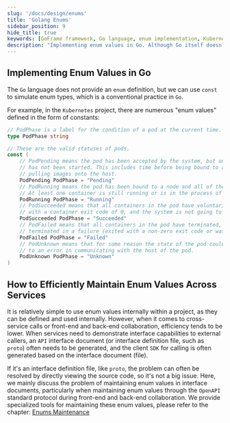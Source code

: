 ```yaml
---
slug: '/docs/design/enums'
title: 'Golang Enums'
sidebar_position: 9
hide_title: true
keywords: [GoFrame framework, Go language, enum implementation, Kubernetes enum, Go constants, cross-service enum, OpenAPI enum, enumeration in Go, API development, SDK generation]
description: "Implementing enum values in Go. Although Go itself doesn't support enum definition, it can simulate enum types using const. This method is widely used in Kubernetes projects. Additionally, this article explores how to efficiently maintain enum values in cross-service calls and front-end and back-end collaboration, providing methods using OpenAPI standard protocols and related tools."
---
```


## Implementing Enum Values in Go

The `Go` language does not provide an `enum` definition, but we can use `const` to simulate enum types, which is a conventional practice in `Go`.

For example, in the `Kubernetes` project, there are numerous "enum values" defined in the form of constants:

```go
// PodPhase is a label for the condition of a pod at the current time.
type PodPhase string

// These are the valid statuses of pods.
const (
    // PodPending means the pod has been accepted by the system, but one or more of the containers
    // has not been started. This includes time before being bound to a node, as well as time spent
    // pulling images onto the host.
    PodPending PodPhase = "Pending"
    // PodRunning means the pod has been bound to a node and all of the containers have been started.
    // At least one container is still running or is in the process of being restarted.
    PodRunning PodPhase = "Running"
    // PodSucceeded means that all containers in the pod have voluntarily terminated
    // with a container exit code of 0, and the system is not going to restart any of these containers.
    PodSucceeded PodPhase = "Succeeded"
    // PodFailed means that all containers in the pod have terminated, and at least one container has
    // terminated in a failure (exited with a non-zero exit code or was stopped by the system).
    PodFailed PodPhase = "Failed"
    // PodUnknown means that for some reason the state of the pod could not be obtained, typically due
    // to an error in communicating with the host of the pod.
    PodUnknown PodPhase = "Unknown"
)
```

## How to Efficiently Maintain Enum Values Across Services

It is relatively simple to use enum values internally within a project, as they can be defined and used internally. However, when it comes to cross-service calls or front-end and back-end collaboration, efficiency tends to be lower. When services need to demonstrate interface capabilities to external callers, an `API` interface document (or interface definition file, such as `proto`) often needs to be generated, and the client `SDK` for calling is often generated based on the interface document (file).

If it's an interface definition file, like `proto`, the problem can often be resolved by directly viewing the source code, so it's not a big issue. Here, we mainly discuss the problem of maintaining enum values in interface documents, particularly when maintaining enum values through the `OpenAPI` standard protocol during front-end and back-end collaboration. We provide specialized tools for maintaining these enum values, please refer to the chapter: [Enums Maintenance](../开发工具/代码生成-gen/枚举维护-gen%20enums.md)